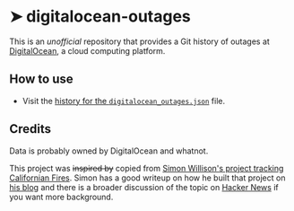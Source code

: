 # ➤ digitalocean-outages

This is an *unofficial* repository that provides a Git history of outages at [DigitalOcean](https://www.digitalocean.com), a cloud computing platform.

## How to use

- Visit the [history for the `digitalocean_outages.json`](https://github.com/marcolussetti/aws-outages/commits/master/digitalocean_outages.json) file.

## Credits

Data is probably owned by DigitalOcean and whatnot.

This project was ~~inspired by~~ copied from [Simon Willison's project tracking Californian Fires](https://simonwillison.net/2020/Oct/9/git-scraping/). Simon has a good writeup on how he built that project on [his blog](https://simonwillison.net/2020/Oct/9/git-scraping/) and there is a broader discussion of the topic on [Hacker News](https://news.ycombinator.com/item?id=24732943) if you want more background.


